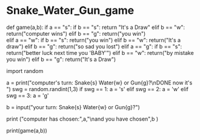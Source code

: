 # Snake_Water_Gun_game

def game(a,b):
    if a == "s":
        if b == "s":
          return "It's a Draw"
        elif b == "w":
          return("computer wins")
        elif b == "g":
          return("you win")      
    elif a == "w":
        if b == "s":
          return("you win")
        elif b == "w":
          return("It's a draw")
        elif b == "g":
          return("so sad you lost")
    elif a == "g":
        if b == "s":
          return("better luck next time you 'BABY'")
        elif b == "w":
          return("by mistake you win")
        elif b == "g":
          return("It's a Draw")      


import random 

a = print("computer's turn: Snake{s} Water{w} or Gun{g}?\nDONE now it's ")
swg = random.randint(1,3)
if swg == 1:
    a = 's'
elif swg == 2:
    a = 'w'
elif swg == 3:
    a = 'g'

b = input("your turn: Snake{s} Water{w} or Gun{g}?")

print ("computer has chosen:",a,"\nand you have chosen",b )

print(game(a,b))
